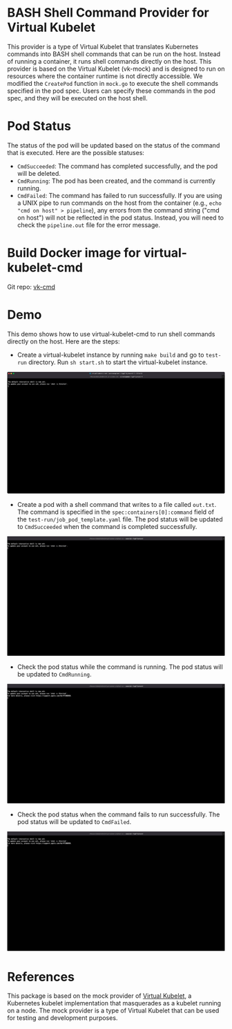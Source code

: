 
# BASH Shell Command Provider for Virtual Kubelet

This provider is a type of Virtual Kubelet that translates Kubernetes commands into BASH shell commands that can be run on the host. Instead of running a container, it runs shell commands directly on the host. This provider is based on the Virtual Kubelet (vk-mock) and is designed to run on resources where the container runtime is not directly accessible. We modified the `CreatePod` function in `mock.go` to execute the shell commands specified in the pod spec. Users can specify these commands in the pod spec, and they will be executed on the host shell.

# Pod Status

The status of the pod will be updated based on the status of the command that is executed. Here are the possible statuses:

- `CmdSucceeded`: The command has completed successfully, and the pod will be deleted.
- `CmdRunning`: The pod has been created, and the command is currently running.
- `CmdFailed`: The command has failed to run successfully. If you are using a UNIX pipe to run commands on the host from the container (e.g., `echo "cmd on host" > pipeline`), any errors from the command string ("cmd on host") will not be reflected in the pod status. Instead, you will need to check the `pipeline.out` file for the error message.

# Build Docker image for virtual-kubelet-cmd

Git repo: [vk-cmd](https://github.com/tsaie79/vk-cmd)

# Demo 

This demo shows how to use virtual-kubelet-cmd to run shell commands directly on the host. Here are the steps:

- Create a virtual-kubelet instance by running `make build` and go to `test-run` directory. Run `sh start.sh` to start the virtual-kubelet instance.

![image](images/create_vk.gif)

- Create a pod with a shell command that writes to a file called `out.txt`. The command is specified in the `spec:containers[0]:command` field of the `test-run/job_pod_template.yaml` file. The pod status will be updated to `CmdSucceeded` when the command is completed successfully.

![image](images/cmd_succeeded.gif)

- Check the pod status while the command is running. The pod status will be updated to `CmdRunning`.

![image](images/cmd_running.gif)

- Check the pod status when the command fails to run successfully. The pod status will be updated to `CmdFailed`.

![image](images/cmd_failed.gif)


# References

This package is based on the mock provider of [Virtual Kubelet](https://github.com/virtual-kubelet/virtual-kubelet), a Kubernetes kubelet implementation that masquerades as a kubelet running on a node. The mock provider is a type of Virtual Kubelet that can be used for testing and development purposes.